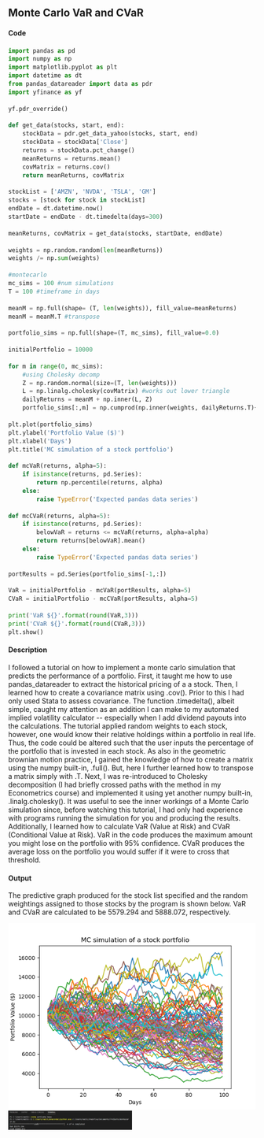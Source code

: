 ## Monte Carlo VaR and CVaR

#### Code 

~~~python
import pandas as pd
import numpy as np
import matplotlib.pyplot as plt
import datetime as dt
from pandas_datareader import data as pdr
import yfinance as yf

yf.pdr_override()

def get_data(stocks, start, end):
    stockData = pdr.get_data_yahoo(stocks, start, end)
    stockData = stockData['Close']
    returns = stockData.pct_change()
    meanReturns = returns.mean()
    covMatrix = returns.cov()
    return meanReturns, covMatrix

stockList = ['AMZN', 'NVDA', 'TSLA', 'GM']
stocks = [stock for stock in stockList]
endDate = dt.datetime.now()
startDate = endDate - dt.timedelta(days=300)

meanReturns, covMatrix = get_data(stocks, startDate, endDate)

weights = np.random.random(len(meanReturns))
weights /= np.sum(weights)

#montecarlo
mc_sims = 100 #num simulations
T = 100 #timeframe in days

meanM = np.full(shape= (T, len(weights)), fill_value=meanReturns)
meanM = meanM.T #transpose

portfolio_sims = np.full(shape=(T, mc_sims), fill_value=0.0)

initialPortfolio = 10000

for m in range(0, mc_sims):
    #using Cholesky decomp
    Z = np.random.normal(size=(T, len(weights)))
    L = np.linalg.cholesky(covMatrix) #works out lower triangle
    dailyReturns = meanM + np.inner(L, Z)
    portfolio_sims[:,m] = np.cumprod(np.inner(weights, dailyReturns.T)+1)*initialPortfolio

plt.plot(portfolio_sims)
plt.ylabel('Portfolio Value ($)')
plt.xlabel('Days')
plt.title('MC simulation of a stock portfolio')

def mcVaR(returns, alpha=5):
    if isinstance(returns, pd.Series):
        return np.percentile(returns, alpha)
    else:
        raise TypeError('Expected pandas data series')
    
def mcCVaR(returns, alpha=5):
    if isinstance(returns, pd.Series):
        belowVaR = returns <= mcVaR(returns, alpha=alpha)
        return returns[belowVaR].mean()
    else:
        raise TypeError('Expected pandas data series')
    
portResults = pd.Series(portfolio_sims[-1,:])

VaR = initialPortfolio - mcVaR(portResults, alpha=5)
CVaR = initialPortfolio - mcCVaR(portResults, alpha=5)

print('VaR ${}'.format(round(VaR,3)))
print('CVaR ${}'.format(round(CVaR,3)))
plt.show()
~~~

#### Description
I followed a tutorial on how to implement a monte carlo simulation that predicts the performance of a portfolio. First, it taught me how to use pandas_datareader to extract the historical pricing of a a stock. Then, I learned how to create a covariance matrix using .cov(). Prior to this I had only used Stata to assess covariance. The function .timedelta(), albeit simple, caught my attention as an addition I can make to my automated implied volatility calculator -- especially when I add dividend payouts into the calculations. The tutorial applied random weights to each stock, however, one would know their relative holdings within a portfolio in real life. Thus, the code could be altered such that the user inputs the percentage of the portfolio that is invested in each stock. As also in the geometric brownian motion practice, I gained the knowledge of how to create a matrix using the numpy built-in, .full(). But, here I further learned how to transpose a matrix simply with .T. Next, I was re-introduced to Cholesky decomposition (I had briefly crossed paths with the method in my Econometrics course) and implemented it using yet another numpy built-in, .linalg.cholesky(). It was useful to see the inner workings of a Monte Carlo simulation since, before watching this tutorial, I had only had experience with programs running the simulation for you and producing the results. Additionally, I learned how to calculate VaR (Value at Risk) and CVaR (Conditional Value at Risk). VaR in the code produces the maximum amount you might lose on the portfolio with 95% confidence. CVaR produces the average loss on the portfolio you would suffer if it were to cross that threshold.

#### Output
The predictive graph produced for the stock list specified and the random weightings assigned to those stocks by the program is shown below. VaR and CVaR are calculated to be 5579.294 and 5888.072, respectively.

![](mc-ex.png)
<img src="VaRterm.png" width="50%">
